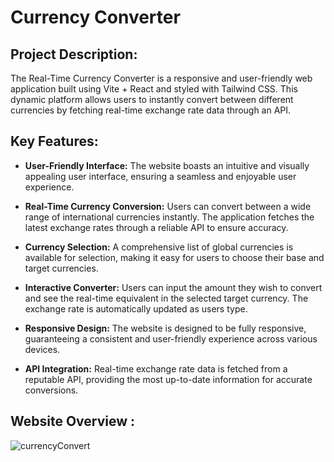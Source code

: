 # Currency Converter

## Project Description:

The Real-Time Currency Converter is a responsive and user-friendly web application built using Vite + React and styled with Tailwind CSS. This dynamic platform allows users to instantly convert between different currencies by fetching real-time exchange rate data through an API.

## Key Features:

- **User-Friendly Interface:** The website boasts an intuitive and visually appealing user interface, ensuring a seamless and enjoyable user experience.

- **Real-Time Currency Conversion:** Users can convert between a wide range of international currencies instantly. The application fetches the latest exchange rates through a reliable API to ensure accuracy.

- **Currency Selection:** A comprehensive list of global currencies is available for selection, making it easy for users to choose their base and target currencies.

- **Interactive Converter:** Users can input the amount they wish to convert and see the real-time equivalent in the selected target currency. The exchange rate is automatically updated as users type.

- **Responsive Design:** The website is designed to be fully responsive, guaranteeing a consistent and user-friendly experience across various devices.

- **API Integration:** Real-time exchange rate data is fetched from a reputable API, providing the most up-to-date information for accurate conversions.

## Website Overview :

![currencyConvert](https://github.com/Shreyam-007/JS-Basics/assets/109955150/10b9bcf8-0605-4ab1-b310-855cba4a97c9)
